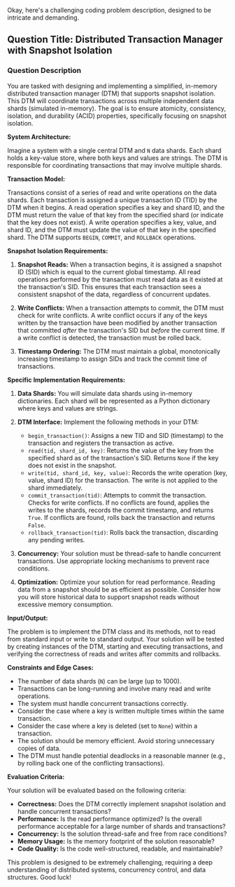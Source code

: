 Okay, here's a challenging coding problem description, designed to be intricate and demanding.

## Question Title: Distributed Transaction Manager with Snapshot Isolation

### Question Description

You are tasked with designing and implementing a simplified, in-memory distributed transaction manager (DTM) that supports snapshot isolation. This DTM will coordinate transactions across multiple independent data shards (simulated in-memory).  The goal is to ensure atomicity, consistency, isolation, and durability (ACID) properties, specifically focusing on snapshot isolation.

**System Architecture:**

Imagine a system with a single central DTM and `N` data shards. Each shard holds a key-value store, where both keys and values are strings.  The DTM is responsible for coordinating transactions that may involve multiple shards.

**Transaction Model:**

Transactions consist of a series of read and write operations on the data shards. Each transaction is assigned a unique transaction ID (TID) by the DTM when it begins.  A read operation specifies a key and shard ID, and the DTM must return the value of that key from the specified shard (or indicate that the key does not exist). A write operation specifies a key, value, and shard ID, and the DTM must update the value of that key in the specified shard.  The DTM supports `BEGIN`, `COMMIT`, and `ROLLBACK` operations.

**Snapshot Isolation Requirements:**

1.  **Snapshot Reads:** When a transaction begins, it is assigned a snapshot ID (SID) which is equal to the current global timestamp. All read operations performed by the transaction must read data as it existed at the transaction's SID. This ensures that each transaction sees a consistent snapshot of the data, regardless of concurrent updates.

2.  **Write Conflicts:**  When a transaction attempts to commit, the DTM must check for write conflicts. A write conflict occurs if any of the keys written by the transaction have been modified by another transaction that committed *after* the transaction's SID but *before* the current time. If a write conflict is detected, the transaction must be rolled back.

3.  **Timestamp Ordering:** The DTM must maintain a global, monotonically increasing timestamp to assign SIDs and track the commit time of transactions.

**Specific Implementation Requirements:**

1.  **Data Shards:** You will simulate data shards using in-memory dictionaries. Each shard will be represented as a Python dictionary where keys and values are strings.

2.  **DTM Interface:**  Implement the following methods in your DTM:
    *   `begin_transaction()`:  Assigns a new TID and SID (timestamp) to the transaction and registers the transaction as active.
    *   `read(tid, shard_id, key)`: Returns the value of the key from the specified shard as of the transaction's SID. Returns `None` if the key does not exist in the snapshot.
    *   `write(tid, shard_id, key, value)`: Records the write operation (key, value, shard ID) for the transaction.  The write is not applied to the shard immediately.
    *   `commit_transaction(tid)`: Attempts to commit the transaction. Checks for write conflicts. If no conflicts are found, applies the writes to the shards, records the commit timestamp, and returns `True`. If conflicts are found, rolls back the transaction and returns `False`.
    *   `rollback_transaction(tid)`: Rolls back the transaction, discarding any pending writes.

3.  **Concurrency:** Your solution must be thread-safe to handle concurrent transactions. Use appropriate locking mechanisms to prevent race conditions.

4.  **Optimization:** Optimize your solution for read performance. Reading data from a snapshot should be as efficient as possible.  Consider how you will store historical data to support snapshot reads without excessive memory consumption.

**Input/Output:**

The problem is to implement the DTM class and its methods, not to read from standard input or write to standard output.  Your solution will be tested by creating instances of the DTM, starting and executing transactions, and verifying the correctness of reads and writes after commits and rollbacks.

**Constraints and Edge Cases:**

*   The number of data shards (`N`) can be large (up to 1000).
*   Transactions can be long-running and involve many read and write operations.
*   The system must handle concurrent transactions correctly.
*   Consider the case where a key is written multiple times within the same transaction.
*   Consider the case where a key is deleted (set to `None`) within a transaction.
*   The solution should be memory efficient. Avoid storing unnecessary copies of data.
*   The DTM must handle potential deadlocks in a reasonable manner (e.g., by rolling back one of the conflicting transactions).

**Evaluation Criteria:**

Your solution will be evaluated based on the following criteria:

*   **Correctness:** Does the DTM correctly implement snapshot isolation and handle concurrent transactions?
*   **Performance:** Is the read performance optimized? Is the overall performance acceptable for a large number of shards and transactions?
*   **Concurrency:** Is the solution thread-safe and free from race conditions?
*   **Memory Usage:** Is the memory footprint of the solution reasonable?
*   **Code Quality:** Is the code well-structured, readable, and maintainable?

This problem is designed to be extremely challenging, requiring a deep understanding of distributed systems, concurrency control, and data structures. Good luck!
